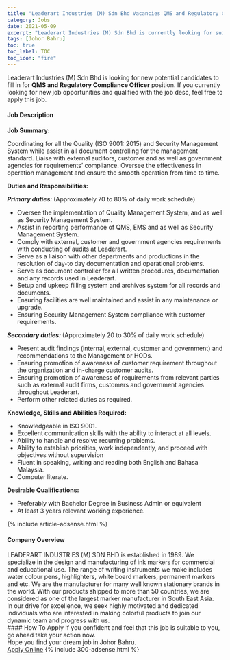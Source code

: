 ```yaml
---
title: "Leaderart Industries (M) Sdn Bhd Vacancies QMS and Regulatory Compliance Officer" 
category: Jobs 
date: 2021-05-09 
excerpt: "Leaderart Industries (M) Sdn Bhd is currently looking for suitable person to fill in the QMS and Regulatory Compliance Officer which based in Johor Bahru" 
tags: [Johor Bahru] 
toc: true 
toc_label: TOC 
toc_icon: "fire" 
--- 
```


<p>Leaderart Industries (M) Sdn Bhd is looking for new potential candidates to fill in for <b>QMS and Regulatory Compliance Officer</b> position. If you currently looking for new job opportunities and qualified with the job desc, feel free to apply this job.
</p><div><div><h4>Job Description</h4></div><div><div><span><div><p><strong>Job Summary:</strong></p><p>Coordinating for all the Quality (ISO 9001: 2015) and Security Management System while assist in all document controlling for the management standard. Liaise with external auditors, customer and as well as government agencies for requirements&#8217; compliance. Oversee the effectiveness in operation management and ensure the smooth operation from time to time.</p><p><strong>Duties and Responsibilities:</strong></p><p><strong><em>Primary duties:</em> </strong>(Approximately 70 to 80% of daily work schedule)</p><ul><li>Oversee the implementation of Quality Management System, and as well as Security Management System.</li><li>Assist in reporting performance of QMS, EMS and as well as Security Management System.</li><li>Comply with external, customer and government agencies requirements with conducting of audits at Leaderart.</li><li>Serve as a liaison with other departments and productions in the resolution of day-to day documentation and operational problems.</li><li>Serve as document controller for all written procedures, documentation and any records used in Leaderart.</li><li>Setup and upkeep filling system and archives system for all records and documents.</li><li>Ensuring facilities are well maintained and assist in any maintenance or upgrade.</li><li>Ensuring Security Management System compliance with customer requirements.</li></ul><p><strong><em>Secondary duties:</em> </strong>(Approximately 20 to 30% of daily work schedule)</p><ul><li>Present audit findings (internal, external, customer and government) and recommendations to the Management or HODs.</li><li>Ensuring promotion of awareness of customer requirement throughout the organization and in-charge customer audits.</li><li>Ensuring promotion of awareness of requirements from relevant parties such as external audit firms, customers and government agencies throughout Leaderart.</li><li>Perform other related duties as required.</li></ul><p><strong>Knowledge, Skills and Abilities Required:</strong></p><ul><li>Knowledgeable in ISO 9001.</li><li>Excellent communication skills with the ability to interact at all levels.</li><li>Ability to handle and resolve recurring problems.</li><li>Ability to establish priorities, work independently, and proceed with objectives without supervision</li><li>Fluent in speaking, writing and reading both English and Bahasa Malaysia.</li><li>Computer literate.</li></ul><p><strong>Desirable Qualifications:</strong></p><ul><li>Preferably with Bachelor Degree in Business Admin or equivalent</li><li>At least 3 years relevant working experience.</li></ul></div></span></div></div></div> 
{% include article-adsense.html %} 
<div><div><h4>Company Overview</h4></div><div><div><span><div><div>
<div>
<div>LEADERART INDUSTRIES (M) SDN BHD&#160;is established in 1989. We specialize in the design and manufacturing of ink markers for commercial and educational use. The range of writing instruments we make includes water colour pens, highlighters, white board markers, permanent markers and etc. We are the manufacturer for many well known stationary brands in the world. With our products shipped to more than 50 countries, we are considered as one of the largest marker manufacturer in South East Asia.</div>
<div>In our drive for excellence, we seek highly motivated and dedicated individuals who are interested in making colorful products to join our dynamic team and progress with us.</div>
</div>
</div></div></span></div></div></div> 
#### How To Apply 
If you confident and feel that this job is suitable to you, go ahead take your action now. <br/> 
Hope you find your dream job in Johor Bahru. <br/> 
<a href="https://www.jobstreet.com.my/en/job/qms-and-regulatory-compliance-officer-4560073?jobId=jobstreet-my-job-4560073&" class="btn btn--info" target="_blank" rel="nofollow noopenner">Apply Online</a> 
{% include 300-adsense.html %} 